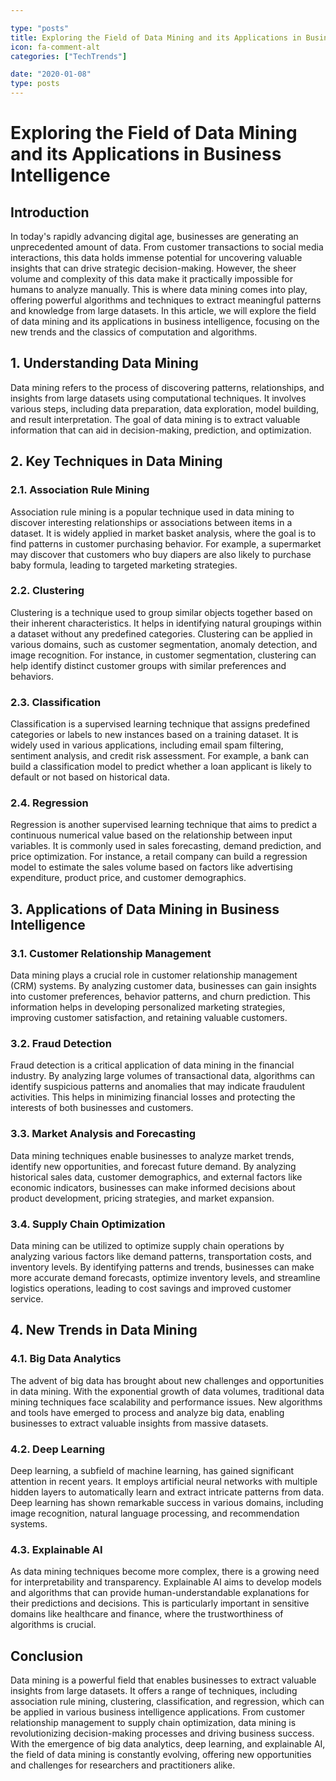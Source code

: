 ```yaml
---

type: "posts"
title: Exploring the Field of Data Mining and its Applications in Business Intelligence
icon: fa-comment-alt
categories: ["TechTrends"]

date: "2020-01-08"
type: posts
---
```





# Exploring the Field of Data Mining and its Applications in Business Intelligence

## Introduction

In today's rapidly advancing digital age, businesses are generating an unprecedented amount of data. From customer transactions to social media interactions, this data holds immense potential for uncovering valuable insights that can drive strategic decision-making. However, the sheer volume and complexity of this data make it practically impossible for humans to analyze manually. This is where data mining comes into play, offering powerful algorithms and techniques to extract meaningful patterns and knowledge from large datasets. In this article, we will explore the field of data mining and its applications in business intelligence, focusing on the new trends and the classics of computation and algorithms.

## 1. Understanding Data Mining

Data mining refers to the process of discovering patterns, relationships, and insights from large datasets using computational techniques. It involves various steps, including data preparation, data exploration, model building, and result interpretation. The goal of data mining is to extract valuable information that can aid in decision-making, prediction, and optimization.

## 2. Key Techniques in Data Mining

### 2.1. Association Rule Mining

Association rule mining is a popular technique used in data mining to discover interesting relationships or associations between items in a dataset. It is widely applied in market basket analysis, where the goal is to find patterns in customer purchasing behavior. For example, a supermarket may discover that customers who buy diapers are also likely to purchase baby formula, leading to targeted marketing strategies.

### 2.2. Clustering

Clustering is a technique used to group similar objects together based on their inherent characteristics. It helps in identifying natural groupings within a dataset without any predefined categories. Clustering can be applied in various domains, such as customer segmentation, anomaly detection, and image recognition. For instance, in customer segmentation, clustering can help identify distinct customer groups with similar preferences and behaviors.

### 2.3. Classification

Classification is a supervised learning technique that assigns predefined categories or labels to new instances based on a training dataset. It is widely used in various applications, including email spam filtering, sentiment analysis, and credit risk assessment. For example, a bank can build a classification model to predict whether a loan applicant is likely to default or not based on historical data.

### 2.4. Regression

Regression is another supervised learning technique that aims to predict a continuous numerical value based on the relationship between input variables. It is commonly used in sales forecasting, demand prediction, and price optimization. For instance, a retail company can build a regression model to estimate the sales volume based on factors like advertising expenditure, product price, and customer demographics.

## 3. Applications of Data Mining in Business Intelligence

### 3.1. Customer Relationship Management

Data mining plays a crucial role in customer relationship management (CRM) systems. By analyzing customer data, businesses can gain insights into customer preferences, behavior patterns, and churn prediction. This information helps in developing personalized marketing strategies, improving customer satisfaction, and retaining valuable customers.

### 3.2. Fraud Detection

Fraud detection is a critical application of data mining in the financial industry. By analyzing large volumes of transactional data, algorithms can identify suspicious patterns and anomalies that may indicate fraudulent activities. This helps in minimizing financial losses and protecting the interests of both businesses and customers.

### 3.3. Market Analysis and Forecasting

Data mining techniques enable businesses to analyze market trends, identify new opportunities, and forecast future demand. By analyzing historical sales data, customer demographics, and external factors like economic indicators, businesses can make informed decisions about product development, pricing strategies, and market expansion.

### 3.4. Supply Chain Optimization

Data mining can be utilized to optimize supply chain operations by analyzing various factors like demand patterns, transportation costs, and inventory levels. By identifying patterns and trends, businesses can make more accurate demand forecasts, optimize inventory levels, and streamline logistics operations, leading to cost savings and improved customer service.

## 4. New Trends in Data Mining

### 4.1. Big Data Analytics

The advent of big data has brought about new challenges and opportunities in data mining. With the exponential growth of data volumes, traditional data mining techniques face scalability and performance issues. New algorithms and tools have emerged to process and analyze big data, enabling businesses to extract valuable insights from massive datasets.

### 4.2. Deep Learning

Deep learning, a subfield of machine learning, has gained significant attention in recent years. It employs artificial neural networks with multiple hidden layers to automatically learn and extract intricate patterns from data. Deep learning has shown remarkable success in various domains, including image recognition, natural language processing, and recommendation systems.

### 4.3. Explainable AI

As data mining techniques become more complex, there is a growing need for interpretability and transparency. Explainable AI aims to develop models and algorithms that can provide human-understandable explanations for their predictions and decisions. This is particularly important in sensitive domains like healthcare and finance, where the trustworthiness of algorithms is crucial.

## Conclusion

Data mining is a powerful field that enables businesses to extract valuable insights from large datasets. It offers a range of techniques, including association rule mining, clustering, classification, and regression, which can be applied in various business intelligence applications. From customer relationship management to supply chain optimization, data mining is revolutionizing decision-making processes and driving business success. With the emergence of big data analytics, deep learning, and explainable AI, the field of data mining is constantly evolving, offering new opportunities and challenges for researchers and practitioners alike.